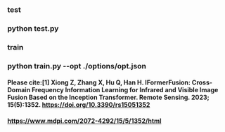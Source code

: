 ### test
### python test.py
### train
### python train.py --opt ./options/opt.json

#### Please cite:[1] Xiong Z, Zhang X, Hu Q, Han H. IFormerFusion: Cross-Domain Frequency Information Learning for Infrared and Visible Image Fusion Based on the Inception Transformer. Remote Sensing. 2023; 15(5):1352. https://doi.org/10.3390/rs15051352

#### https://www.mdpi.com/2072-4292/15/5/1352/html
